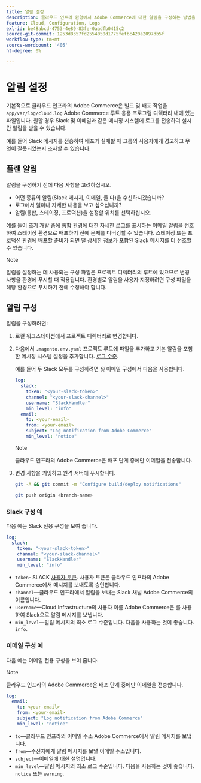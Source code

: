 ```yaml
---
title: 알림 설정
description: 클라우드 인프라 환경에서 Adobe Commerce에 대한 알림을 구성하는 방법을 알아봅니다.
feature: Cloud, Configuration, Logs
exl-id: be48abcd-4753-4e89-83fe-0aadfb0415c2
source-git-commit: 1253d8357fd2554050d1775fefbc420a2097db5f
workflow-type: tm+mt
source-wordcount: '405'
ht-degree: 0%

---
```


# 알림 설정

기본적으로 클라우드 인프라의 Adobe Commerce은 빌드 및 배포 작업을 `app/var/log/cloud.log` Adobe Commerce 루트 응용 프로그램 디렉터리 내에 있는 파일입니다. 원할 경우 Slack 및 이메일과 같은 메시징 시스템에 로그를 전송하여 실시간 알림을 받을 수 있습니다.

예를 들어 Slack 메시지를 전송하여 배포가 실패할 때 그룹의 사용자에게 경고하고 무엇이 잘못되었는지 조사할 수 있습니다.

## 플랜 알림

알림을 구성하기 전에 다음 사항을 고려하십시오.

- 어떤 종류의 알림(Slack 메시지, 이메일, 둘 다)을 수신하시겠습니까?
- 로그에서 얼마나 자세한 내용을 보고 싶으십니까?
- 알림(통합, 스테이징, 프로덕션)을 설정할 위치를 선택하십시오.

예를 들어 초기 개발 중에 통합 환경에 대한 자세한 로그를 표시하는 이메일 알림을 선호하여 스테이징 환경으로 배포하기 전에 문제를 디버깅할 수 있습니다. 스테이징 또는 프로덕션 환경에 배포할 준비가 되면 덜 상세한 정보가 포함된 Slack 메시지를 더 선호할 수 있습니다.

>[!NOTE]
>
>알림을 설정하는 데 사용되는 구성 파일은 프로젝트 디렉터리의 루트에 있으므로 변경 사항을 환경에 푸시할 때 적용됩니다. 환경별로 알림을 사용자 지정하려면 구성 파일을 해당 환경으로 푸시하기 전에 수정해야 합니다.

## 알림 구성

알림을 구성하려면:

1. 로컬 워크스테이션에서 프로젝트 디렉터리로 변경합니다.
1. 다음에서 `.magento.env.yaml` 프로젝트 루트에 파일을 추가하고 기본 알림을 포함한 메시징 시스템 설정을 추가합니다. [로그 수준](log-handlers.md#log-levels).

   예를 들어 두 Slack 모두를 구성하려면 _및_ 이메일 구성에서 다음을 사용합니다.

   ```yaml
   log:
     slack:
       token: "<your-slack-token>"
       channel: "<your-slack-channel>"
       username: "SlackHandler"
       min_level: "info"
     email:
       to: <your-email>
       from: <your-email>
       subject: "Log notification from Adobe Commerce"
       min_level: "notice"
   ```

   >[!NOTE]
   >
   >클라우드 인프라의 Adobe Commerce은 배포 단계 중에만 이메일을 전송합니다.

1. 변경 사항을 커밋하고 원격 서버에 푸시합니다.

   ```bash
   git -A && git commit -m "Configure build/deploy notifications"
   ```

   ```bash
   git push origin <branch-name>
   ```

### Slack 구성 예

다음 예는 Slack 전용 구성을 보여 줍니다.

```yaml
log:
  slack:
    token: "<your-slack-token>"
    channel: "<your-slack-channel>"
    username: "SlackHandler"
    min_level: "info"
```

- `token`- SLACK [사용자 토큰](https://api.slack.com/docs/token-types#user). 사용자 토큰은 클라우드 인프라의 Adobe Commerce에서 메시지를 보내도록 승인합니다.
- `channel`—클라우드 인프라에서 알림을 보내는 Slack 채널 Adobe Commerce의 이름입니다.
- `username`—Cloud Infrastructure의 사용자 이름 Adobe Commerce은 를 사용하여 Slack으로 알림 메시지를 보냅니다.
- `min_level`—알림 메시지의 최소 로그 수준입니다. 다음을 사용하는 것이 좋습니다. `info`.

### 이메일 구성 예

다음 예는 이메일 전용 구성을 보여 줍니다.

>[!NOTE]
>
>클라우드 인프라의 Adobe Commerce은 배포 단계 중에만 이메일을 전송합니다.

```yaml
log:
  email:
    to: <your-email>
    from: <your-email>
    subject: "Log notification from Adobe Commerce"
    min_level: "notice"
```

- `to`—클라우드 인프라의 이메일 주소 Adobe Commerce에서 알림 메시지를 보냅니다.
- `from`—수신자에게 알림 메시지를 보낼 이메일 주소입니다.
- `subject`—이메일에 대한 설명입니다.
- `min_level`—알림 메시지의 최소 로그 수준입니다. 다음을 사용하는 것이 좋습니다. `notice` 또는 `warning`.
